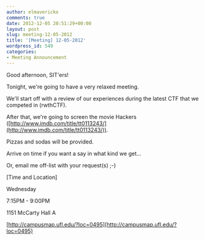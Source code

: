 ```yaml
---
author: elmavericko
comments: true
date: 2012-12-05 20:51:29+00:00
layout: post
slug: meeting-12-05-2012
title: '[Meeting] 12-05-2012'
wordpress_id: 549
categories:
- Meeting Announcement
---
```


Good afternoon, SIT'ers!  

  

Tonight, we're going to have a very relaxed meeting.  

  

We'll start off with a review of our experiences during the latest CTF that we competed in (rwthCTF).  

After that, we're going to screen the movie Hackers ([http://www.imdb.com/title/tt0113243/](http://www.imdb.com/title/tt0113243/)).  

  

Pizzas and sodas will be provided.  

Arrive on time if you want a say in what kind we get...  

Or, email me off-list with your request(s)  ;-)  

  

  

  

[Time and Location]  

Wednesday  

7:15PM - 9:00PM  

1151 McCarty Hall A  

[http://campusmap.ufl.edu/?loc=0495](http://campusmap.ufl.edu/?loc=0495)  

